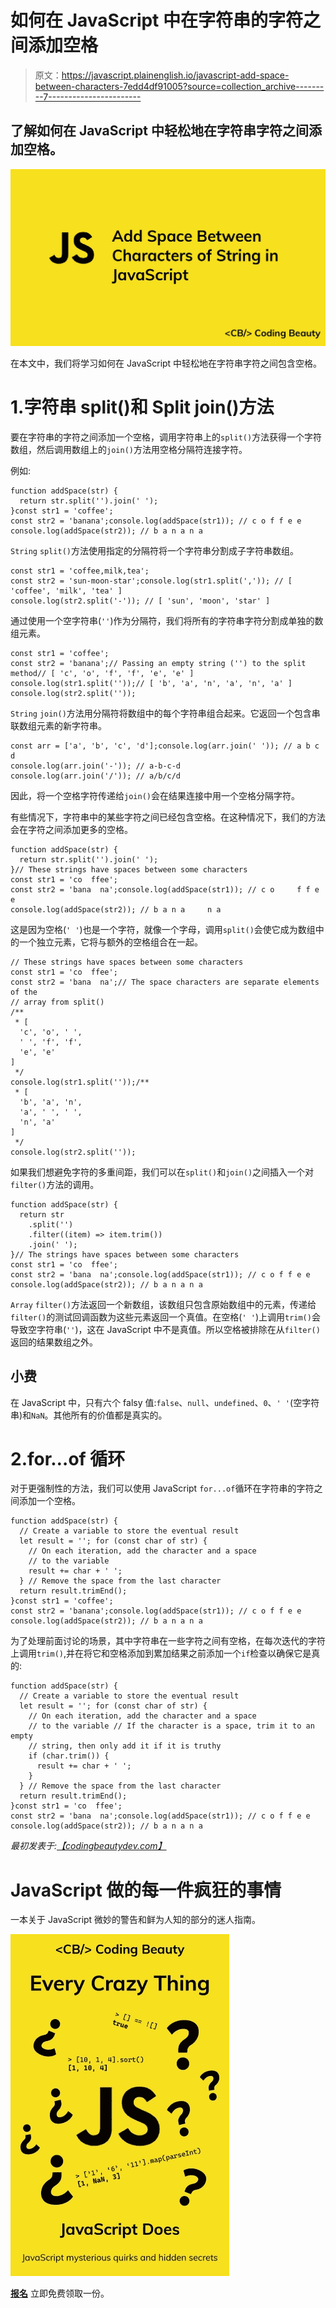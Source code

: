 # 如何在 JavaScript 中在字符串的字符之间添加空格

> 原文：<https://javascript.plainenglish.io/javascript-add-space-between-characters-7edd4df91005?source=collection_archive---------7----------------------->

## 了解如何在 JavaScript 中轻松地在字符串字符之间添加空格。

![](img/5d28c090d01d3e579044df8d71dfc7ab.png)

在本文中，我们将学习如何在 JavaScript 中轻松地在字符串字符之间包含空格。

# 1.字符串 split()和 Split join()方法

要在字符串的字符之间添加一个空格，调用字符串上的`split()`方法获得一个字符数组，然后调用数组上的`join()`方法用空格分隔符连接字符。

例如:

```
function addSpace(str) {
  return str.split('').join(' ');
}const str1 = 'coffee';
const str2 = 'banana';console.log(addSpace(str1)); // c o f f e e
console.log(addSpace(str2)); // b a n a n a
```

`String` `split()`方法使用指定的分隔符将一个字符串分割成子字符串数组。

```
const str1 = 'coffee,milk,tea';
const str2 = 'sun-moon-star';console.log(str1.split(',')); // [ 'coffee', 'milk', 'tea' ]
console.log(str2.split('-')); // [ 'sun', 'moon', 'star' ]
```

通过使用一个空字符串(`''`)作为分隔符，我们将所有的字符串字符分割成单独的数组元素。

```
const str1 = 'coffee';
const str2 = 'banana';// Passing an empty string ('') to the split method// [ 'c', 'o', 'f', 'f', 'e', 'e' ]
console.log(str1.split(''));// [ 'b', 'a', 'n', 'a', 'n', 'a' ]
console.log(str2.split(''));
```

`String` `join()`方法用分隔符将数组中的每个字符串组合起来。它返回一个包含串联数组元素的新字符串。

```
const arr = ['a', 'b', 'c', 'd'];console.log(arr.join(' ')); // a b c d
console.log(arr.join('-')); // a-b-c-d
console.log(arr.join('/')); // a/b/c/d
```

因此，将一个空格字符传递给`join()`会在结果连接中用一个空格分隔字符。

有些情况下，字符串中的某些字符之间已经包含空格。在这种情况下，我们的方法会在字符之间添加更多的空格。

```
function addSpace(str) {
  return str.split('').join(' ');
}// These strings have spaces between some characters
const str1 = 'co  ffee';
const str2 = 'bana  na';console.log(addSpace(str1)); // c o     f f e e
console.log(addSpace(str2)); // b a n a     n a
```

这是因为空格(`' '`)也是一个字符，就像一个字母，调用`split()`会使它成为数组中的一个独立元素，它将与额外的空格组合在一起。

```
// These strings have spaces between some characters
const str1 = 'co  ffee';
const str2 = 'bana  na';// The space characters are separate elements of the
// array from split()
/**
 * [
  'c', 'o', ' ',
  ' ', 'f', 'f',
  'e', 'e'
]
 */
console.log(str1.split(''));/**
 * [
  'b', 'a', 'n',
  'a', ' ', ' ',
  'n', 'a'
]
 */
console.log(str2.split(''));
```

如果我们想避免字符的多重间距，我们可以在`split()`和`join()`之间插入一个对`filter()`方法的调用。

```
function addSpace(str) {
  return str
    .split('')
    .filter((item) => item.trim())
    .join(' ');
}// The strings have spaces between some characters
const str1 = 'co  ffee';
const str2 = 'bana  na';console.log(addSpace(str1)); // c o f f e e
console.log(addSpace(str2)); // b a n a n a
```

`Array` `filter()`方法返回一个新数组，该数组只包含原始数组中的元素，传递给`filter()`的测试回调函数为这些元素返回一个真值。在空格(`' '`)上调用`trim()`会导致空字符串(`''`)，这在 JavaScript 中不是真值。所以空格被排除在从`filter()`返回的结果数组之外。

## 小费

在 JavaScript 中，只有六个 falsy 值:`false`、`null`、`undefined`、`0`、`' '`(空字符串)和`NaN`。其他所有的价值都是真实的。

# 2.for…of 循环

对于更强制性的方法，我们可以使用 JavaScript `for...of`循环在字符串的字符之间添加一个空格。

```
function addSpace(str) {
  // Create a variable to store the eventual result
  let result = ''; for (const char of str) {
    // On each iteration, add the character and a space
    // to the variable
    result += char + ' ';
  } // Remove the space from the last character
  return result.trimEnd();
}const str1 = 'coffee';
const str2 = 'banana';console.log(addSpace(str1)); // c o f f e e
console.log(addSpace(str2)); // b a n a n a
```

为了处理前面讨论的场景，其中字符串在一些字符之间有空格，在每次迭代的字符上调用`trim()`,并在将它和空格添加到累加结果之前添加一个`if`检查以确保它是真的:

```
function addSpace(str) {
  // Create a variable to store the eventual result
  let result = ''; for (const char of str) {
    // On each iteration, add the character and a space
    // to the variable // If the character is a space, trim it to an empty
    // string, then only add it if it is truthy
    if (char.trim()) {
      result += char + ' ';
    }
  } // Remove the space from the last character
  return result.trimEnd();
}const str1 = 'co  ffee';
const str2 = 'bana  na';console.log(addSpace(str1)); // c o f f e e
console.log(addSpace(str2)); // b a n a n a
```

*最初发表于:*[*【codingbeautydev.com】*](https://cbdev.link/34da79)

# JavaScript 做的每一件疯狂的事情

一本关于 JavaScript 微妙的警告和鲜为人知的部分的迷人指南。

![](img/143ee152ba78025ea8643ba5b9726a20.png)

[**报名**](https://cbdev.link/d3c4eb) 立即免费领取一份。